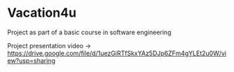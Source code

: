 # Vacation4u
Project as part of a basic course in software engineering

Project presentation video -> https://drive.google.com/file/d/1uezGiRTfSkxYAz5DJp6ZFm4gYLEt2u0W/view?usp=sharing
